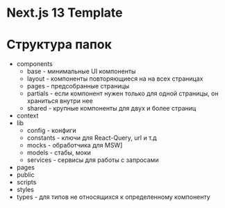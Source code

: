 # Next.js 13 Template

# Структура папок

- components
    - base - минимальные UI компоненты
    - layout - компоненты повторяющиеся на на всех страницах
    - pages - предсобранные страницы
    - partials - если компонент нужен только для одной страницы, он храниться внутри нее
    - shared - крупные компоненты для двух и более страниц
- context
- lib
    - config - конфиги
    - constants - ключи для React-Query, url и т.д
    - mocks - обработчика для MSW]
    - models - стабы, моки
    - services - сервисы для работы с запросами
- pages
- public
- scripts
- styles
- types - для типов не относящихся к определенному компоненту

